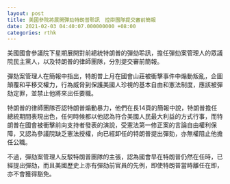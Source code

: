 ```yaml
---
layout: post
title: 美國參院將展開彈劾特朗普聆訊　控辯團隊提交審前簡報
date: 2021-02-03 04:40:07.000000000 +08:00
categories: rthk
---
```


美國國會參議院下星期展開對前總統特朗普的彈劾聆訊，擔任彈劾案管理人的眾議院民主黨人，以及特朗普的律師團隊，分別提交審前簡報。

彈劾案管理人在簡報中指出，特朗普上月在國會山莊被衝擊事件中煽動叛亂，企圖顛覆和平移交權力，行為威脅到保護美國人珍視的基本自由和憲法制度，應該被彈劾定罪，並禁止他將來出任要職。

特朗普的律師團隊否認特朗普煽動暴力，他們在長14頁的簡報中說，特朗普擔任總統期間表現出色，任何時候都以他認為符合美國人民最大利益的方式行事，而特朗普在國會被衝擊前向支持者發表的演說，受憲法第一修正案的言論自由權利保障，又認為參議院缺乏憲法授權，向已經卸任的特朗普提出彈劾，亦無權阻止他擔任公職。

不過，彈劾案管理人反駁特朗普團隊的主張，認為國會早在特朗普仍然在任時，已經提出彈劾，而且美國歷史上亦有彈劾前官員的先例，即使特朗普當時離任在即，亦不會獲得豁免。
